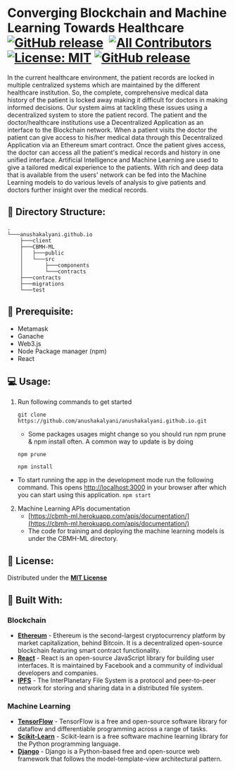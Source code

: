 
  
# Converging Blockchain and Machine Learning Towards Healthcare &nbsp;[![GitHub release](https://img.shields.io/badge/Release-v1.0-green.svg?&colorA=024a70&?&colorB=0779b5)](https://github.com/Arpith-kumar/DsDojo)&nbsp; [![All Contributors](https://img.shields.io/badge/all_contributors-4-orange.svg?style=flat-square)](https://github.com/Arpith-kumar/DsDojo/graphs/contributors)&nbsp; [![License: MIT](https://img.shields.io/badge/License-MIT-yellow.svg)](https://github.com/Arpith-kumar/DsDojo/blob/master/LICENSE.md)&nbsp;[![GitHub release](https://img.shields.io/badge/Built--With-<3-green.svg?style=flat-square?&colorA=e76b36&?&colorB=d55b33)]()

In the current healthcare environment, the patient records are locked in multiple centralized systems which are maintained by the different healthcare institution. So, the complete, comprehensive medical data history of the patient is locked away making it difficult for doctors in making informed decisions. Our system aims at tackling these issues using a decentralized system to store the patient record. The patient and the doctor/healthcare institutions use a Decentralized Application as an interface to the Blockchain network. When a patient visits the doctor the patient can give access to his/her medical data through this Decentralized Application via an Ethereum smart contract. Once the patient gives access, the doctor can access all the patient's medical records and history in one unified interface. Artificial Intelligence and Machine Learning are used to give a tailored medical experience to the patients. With rich and deep data that is available from the users' network can be fed into the Machine Learning models to do various levels of analysis to give patients and doctors further insight over the medical records.

 
## :open_file_folder: Directory Structure:
```
.
└───anushakalyani.github.io
    ├───client
    ├───CBMH-ML
    │   ├───public
    │   └───src
    │       ├───components
    │       └───contracts
    ├───contracts
    ├───migrations
    └───test
```
## :floppy_disk: Prerequisite:
- Metamask
- Ganache
- Web3.js
- Node Package manager (npm)
- React

## :computer: Usage:


   1. Run following commands to get started
	   ```
	   git clone https://github.com/anushakalyani/anushakalyani.github.io.git
	   ```
	   * Some packages usages might change so you should run npm prune & npm install often. A common way to update is by doing
	  ```
	  npm prune
	  ``` 
	  ```
	  npm install
	  ```
* To start running the app in the development mode run the following command.   This opens [http://localhost:3000](http://localhost:3000/) in your browser after which you can start using this application.
		  ```
		  npm start
		  ```
2. Machine Learning APIs documentation
	* [https://cbmh-ml.herokuapp.com/apis/documentation/](https://cbmh-ml.herokuapp.com/apis/documentation/) 
	* The code for training and deploying the machine learning models is under the CBMH-ML directory.
	   
  


## :page_with_curl: License:

  Distributed under the [**MIT License** ](LICENSE.md)

## :nut_and_bolt: Built With:

  ### Blockchain 
*  [**Ethereum**](https://ethereum.org/en/) - Ethereum is the second-largest cryptocurrency platform by market capitalization, behind Bitcoin. It is a decentralized open-source blockchain featuring smart contract functionality.
*  [**React**](https://reactjs.org/) - React is an open-source JavaScript library for building user interfaces. It is maintained by Facebook and a community of individual developers and companies.
*  [**IPFS**](https://ipfs.io/) - The InterPlanetary File System is a protocol and peer-to-peer network for storing and sharing data in a distributed file system.
 
  ### Machine Learning
*  [**TensorFlow**](https://www.tensorflow.org/) - TensorFlow is a free and open-source software library for dataflow and differentiable programming across a range of tasks.
*  [**Scikit-Learn**](https://scikit-learn.org/stable/) - Scikit-learn is a free software machine learning library for the Python programming language.
*  [**Django**](https://www.djangoproject.com/) - Django is a Python-based free and open-source web framework that follows the model-template-view architectural pattern.